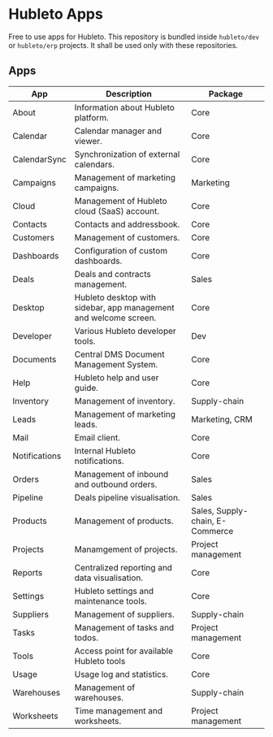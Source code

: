 # Hubleto Apps

Free to use apps for Hubleto. This repository is bundled inside `hubleto/dev` or `hubleto/erp` projects. It shall be used only with these repositories.

## Apps

| App           | Description                                                      | Package                         |
| ------------- | ---------------------------------------------------------------- | ------------------------------- |
| About         | Information about Hubleto platform.                              | Core                            |
| Calendar      | Calendar manager and viewer.                                     | Core                            |
| CalendarSync  | Synchronization of external calendars.                           | Core                            |
| Campaigns     | Management of marketing campaigns.                               | Marketing                       |
| Cloud         | Management of Hubleto cloud (SaaS) account.                      | Core                            |
| Contacts      | Contacts and addressbook.                                        | Core                            |
| Customers     | Management of customers.                                         | Core                            |
| Dashboards    | Configuration of custom dashboards.                              | Core                            |
| Deals         | Deals and contracts management.                                  | Sales                           |
| Desktop       | Hubleto desktop with sidebar, app management and welcome screen. | Core                            |
| Developer     | Various Hubleto developer tools.                                 | Dev                             |
| Documents     | Central DMS Document Management System.                          | Core                            |
| Help          | Hubleto help and user guide.                                     | Core                            |
| Inventory     | Management of inventory.                                         | Supply-chain                    |
| Leads         | Management of marketing leads.                                   | Marketing, CRM                  |
| Mail          | Email client.                                                    | Core                            |
| Notifications | Internal Hubleto notifications.                                  | Core                            |
| Orders        | Management of inbound and outbound orders.                       | Sales                           |
| Pipeline      | Deals pipeline visualisation.                                    | Sales                           |
| Products      | Management of products.                                          | Sales, Supply-chain, E-Commerce |
| Projects      | Manamgement of projects.                                         | Project management              |
| Reports       | Centralized reporting and data visualisation.                    | Core                            |
| Settings      | Hubleto settings and maintenance tools.                          | Core                            |
| Suppliers     | Management of suppliers.                                         | Supply-chain                    |
| Tasks         | Management of tasks and todos.                                   | Project management              |
| Tools         | Access point for available Hubleto tools                         | Core                            |
| Usage         | Usage log and statistics.                                        | Core                            |
| Warehouses    | Management of warehouses.                                        | Supply-chain                    |
| Worksheets    | Time management and worksheets.                                  | Project management              |
